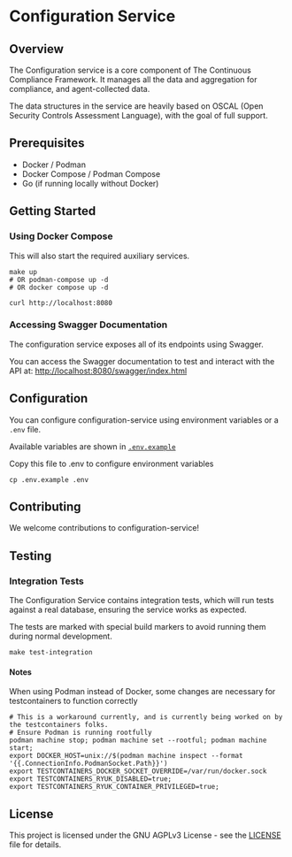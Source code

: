 # Configuration Service

## Overview

The Configuration service is a core component of The Continuous Compliance Framework. It manages all the data and 
aggregation for compliance, and agent-collected data.

The data structures in the service are heavily based on OSCAL (Open Security Controls Assessment Language), with the
goal of full support.

## Prerequisites
- Docker / Podman
- Docker Compose / Podman Compose
- Go (if running locally without Docker)

## Getting Started

### Using Docker Compose

This will also start the required auxiliary services.

```shell
make up  
# OR podman-compose up -d
# OR docker compose up -d 

curl http://localhost:8080
```

### Accessing Swagger Documentation

The configuration service exposes all of its endpoints using Swagger.

You can access the Swagger documentation to test and interact with the API at: [http://localhost:8080/swagger/index.html](http://localhost:8080/swagger/index.html)

## Configuration

You can configure configuration-service using environment variables or a `.env` file.

Available variables are shown in [`.env.example`](./.env.example)

Copy this file to .env to configure environment variables
```shell
cp .env.example .env
```

## Contributing

We welcome contributions to configuration-service!

## Testing

### Integration Tests

The Configuration Service contains integration tests, which will run tests against a real database, ensuring the service
works as expected. 

The tests are marked with special build markers to avoid running them during normal development.

```shell
make test-integration
```

#### Notes

When using Podman instead of Docker, some changes are necessary for testcontainers to function correctly

```shell
# This is a workaround currently, and is currently being worked on by the testcontainers folks.
# Ensure Podman is running rootfully
podman machine stop; podman machine set --rootful; podman machine start;
export DOCKER_HOST=unix://$(podman machine inspect --format '{{.ConnectionInfo.PodmanSocket.Path}}')
export TESTCONTAINERS_DOCKER_SOCKET_OVERRIDE=/var/run/docker.sock
export TESTCONTAINERS_RYUK_DISABLED=true;
export TESTCONTAINERS_RYUK_CONTAINER_PRIVILEGED=true;
```

## License
This project is licensed under the GNU AGPLv3 License - see the [LICENSE](LICENSE) file for details.
